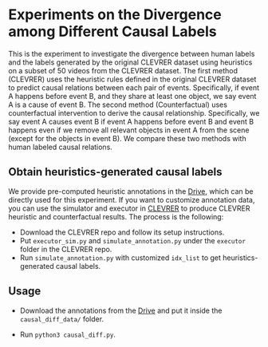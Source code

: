 # Experiments on the Divergence among Different Causal Labels

This is the experiment to investigate the divergence between human labels and the labels generated by the original CLEVRER dataset using heuristics on a subset of 50 videos from the CLEVRER dataset. The first method (CLEVRER) uses the heuristic rules defined in the original CLEVRER dataset to predict causal relations between each pair of events. Specifically, if event A happens before event B, and they share at least one object, we say event A is a cause of event B.  The second method (Counterfactual) uses counterfactual intervention to derive the causal relationship. Specifically, we say event A causes event B if event A happens before event B and event B happens even if we remove all relevant objects in event A from the scene (except for the objects in event B). We compare these two methods with human labeled causal relations.


## Obtain heuristics-generated causal labels
We provide pre-computed heuristic annotations in the [Drive](https://drive.google.com/drive/folders/1agC9_FSf6JqKXUPua_W4wpssx1m0itaN?usp=sharing), which can be directly used for this experiment.
If you want to customize annotation data, you can use the simulator and executor in [CLEVRER](https://github.com/chuangg/CLEVRER) to produce CLEVRER heuristic and counterfactual results. The process is the following:
- Download the CLEVRER repo and follow its setup instructions.
- Put `executor_sim.py` and `simulate_annotation.py` under the `executor` folder in the CLEVRER repo. 
- Run `simulate_annotation.py` with customized `idx_list` to get heuristics-generated causal labels.


## Usage

- Download the annotations from the [Drive](https://drive.google.com/drive/folders/1agC9_FSf6JqKXUPua_W4wpssx1m0itaN?usp=sharing) and put it inside the `causal_diff_data/` folder.

- Run `python3 causal_diff.py`. 
